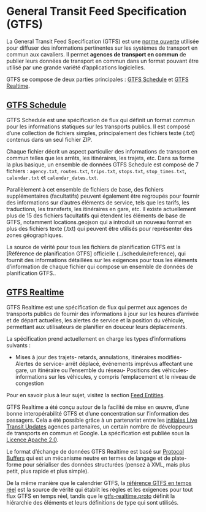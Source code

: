 # General Transit Feed Specification (GTFS) 
 
 La General Transit Feed Specification (GTFS) est une [norme ouverte](https://www.interoperablemobility.org/definitions/#open_standard) utilisée pour diffuser des informations pertinentes sur les systèmes de transport en commun aux cavaliers. Il permet __agences de transport en commun__ de publier leurs données de transport en commun dans un format pouvant être utilisé par une grande variété d’applications logicielles. 
 
 GTFS se compose de deux parties principales : [GTFS Schedule](../schedule/reference) et [GTFS Realtime](../realtime/reference). 
 
## [GTFS Schedule](../schedule/reference) 
 
 GTFS Schedule est une spécification de flux qui définit un format commun pour les informations statiques sur les transports publics. Il est composé d’une collection de fichiers simples, principalement des fichiers texte (.txt) contenus dans un seul fichier ZIP. 
 
 Chaque fichier décrit un aspect particulier des informations de transport en commun telles que les arrêts, les itinéraires, les trajets, etc. Dans sa forme la plus basique, un ensemble de données GTFS Schedule est composé de 7 fichiers : `agency.txt`, `routes.txt`, `trips.txt`, `stops.txt`, `stop_times.txt`, `calendar.txt` et `calendar_dates.txt`. 
 
 Parallèlement à cet ensemble de fichiers de base, des fichiers supplémentaires (facultatifs) peuvent également être regroupés pour fournir des informations sur d’autres éléments de service, tels que les tarifs, les traductions, les transferts, les itinéraires en gare, etc. Il existe actuellement plus de 15 des fichiers facultatifs qui étendent les éléments de base de GTFS, notamment locations.geojson qui a introduit un nouveau format en plus des fichiers texte (.txt) qui peuvent être utilisés pour représenter des zones géographiques. 
 
 La source de vérité pour tous les fichiers de planification GTFS est la [Référence de planification GTFS] officielle (../schedule/reference), qui fournit des informations détaillées sur les exigences pour tous les éléments d’information de chaque fichier qui compose un ensemble de données de planification GTFS..
 
 
## [GTFS Realtime](../realtime/reference) 
 
 GTFS Realtime est une spécification de flux qui permet aux agences de transports publics de fournir des informations à jour sur les heures d’arrivée et de départ actuelles, les alertes de service et la position du véhicule, permettant aux utilisateurs de planifier en douceur leurs déplacements. 
 
 La spécification prend actuellement en charge les types d’informations suivants : 
 
 - Mises à jour des trajets- retards, annulations, itinéraires modifiés- Alertes de service- arrêt déplacé, événements imprévus affectant une gare, un itinéraire ou l’ensemble du réseau- Positions des véhicules- informations sur les véhicules, y compris l’emplacement et le niveau de congestion 
 
 Pour en savoir plus à leur sujet, visitez la section [Feed Entities](../realtime/feed_entities/overview). 
 
 GTFS Realtime a été conçu autour de la facilité de mise en œuvre, d’une bonne interopérabilité GTFS et d’une concentration sur l’information des passagers. Cela a été possible grâce à un partenariat entre les [initiales Live Transit Updates](https://developers.google.com/transit/google-transit#LiveTransitUpdates) agences partenaires, un certain nombre de développeurs de transports en commun et Google. La spécification est publiée sous la [Licence Apache 2.0](http://www.apache.org/licenses/LICENSE-2.0.html). 
 
 Le format d’échange de données GTFS Realtime est basé sur [Protocol Buffers](https://developers.google.com/protocol-buffers/) qui est un mécanisme neutre en termes de langage et de plate-forme pour sérialiser des données structurées (pensez à XML, mais plus petit, plus rapide et plus simple). 
 
 De la même manière que le calendrier GTFS, la [référence GTFS en temps réel](../realtime/reference) est la source de vérité qui établit les règles et les exigences pour tout flux GTFS en temps réel, tandis que le [gtfs-realtime.proto](../realtime/proto) définit la hiérarchie des éléments et leurs définitions de type qui sont utilisés. 
